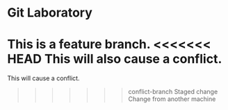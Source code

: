 # Git Laboratory
This is a feature branch.
<<<<<<< HEAD
This will also cause a conflict.
=======
This will cause a conflict.
>>>>>>> conflict-branch
Staged change
C h a n g e   f r o m   a n o t h e r   m a c h i n e  
 